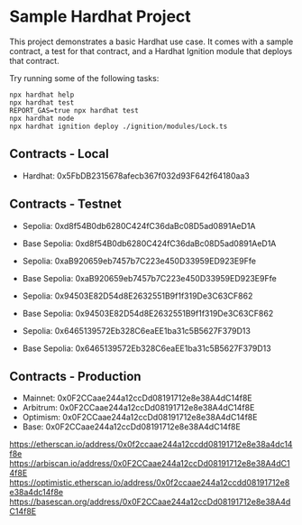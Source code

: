 # Sample Hardhat Project

This project demonstrates a basic Hardhat use case. It comes with a sample contract, a test for that contract, and a Hardhat Ignition module that deploys that contract.

Try running some of the following tasks:

```shell
npx hardhat help
npx hardhat test
REPORT_GAS=true npx hardhat test
npx hardhat node
npx hardhat ignition deploy ./ignition/modules/Lock.ts
```

## Contracts - Local

* Hardhat: 0x5FbDB2315678afecb367f032d93F642f64180aa3

## Contracts - Testnet

* Sepolia: 0xd8f54B0db6280C424fC36daBc08D5ad0891AeD1A
* Base Sepolia: 0xd8f54B0db6280C424fC36daBc08D5ad0891AeD1A

* Sepolia: 0xaB920659eb7457b7C223e450D33959ED923E9Ffe
* Base Sepolia: 0xaB920659eb7457b7C223e450D33959ED923E9Ffe

* Sepolia: 0x94503E82D54d8E2632551B9f1f319De3C63CF862
* Base Sepolia: 0x94503E82D54d8E2632551B9f1f319De3C63CF862

* Sepolia: 0x6465139572Eb328C6eaEE1ba31c5B5627F379D13
* Base Sepolia: 0x6465139572Eb328C6eaEE1ba31c5B5627F379D13

## Contracts - Production

* Mainnet: 0x0F2CCaae244a12ccDd08191712e8e38A4dC14f8E
* Arbitrum: 0x0F2CCaae244a12ccDd08191712e8e38A4dC14f8E
* Optimism: 0x0F2CCaae244a12ccDd08191712e8e38A4dC14f8E
* Base: 0x0F2CCaae244a12ccDd08191712e8e38A4dC14f8E

https://etherscan.io/address/0x0f2ccaae244a12ccdd08191712e8e38a4dc14f8e
https://arbiscan.io/address/0x0F2CCaae244a12ccDd08191712e8e38A4dC14f8E
https://optimistic.etherscan.io/address/0x0f2ccaae244a12ccdd08191712e8e38a4dc14f8e
https://basescan.org/address/0x0F2CCaae244a12ccDd08191712e8e38A4dC14f8E
